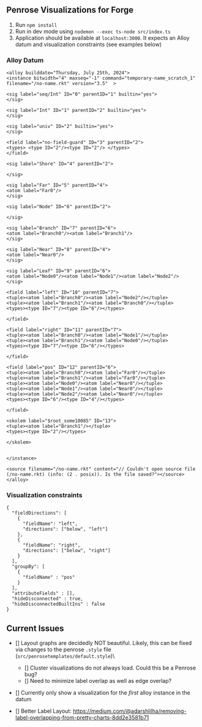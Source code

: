## Penrose Visualizations for Forge

1. Run `npm install`
2. Run in dev mode using `nodemon --exec ts-node src/index.ts`
3. Application should be available at `localhost:3000`. It expects an Alloy datum and visualization constraints (see examples below)

### Alloy Datum
```
<alloy builddate="Thursday, July 25th, 2024">
<instance bitwidth="4" maxseq="-1" command="temporary-name_scratch_1" filename="/no-name.rkt" version="3.5"  >

<sig label="seq/Int" ID="0" parentID="1" builtin="yes">
</sig>

<sig label="Int" ID="1" parentID="2" builtin="yes">
</sig>

<sig label="univ" ID="2" builtin="yes">
</sig>

<field label="no-field-guard" ID="3" parentID="2">
<types> <type ID="2"/><type ID="2"/> </types>
</field>

<sig label="Shore" ID="4" parentID="2">

</sig>

<sig label="Far" ID="5" parentID="4">
<atom label="Far0"/>
</sig>

<sig label="Node" ID="6" parentID="2">

</sig>

<sig label="Branch" ID="7" parentID="6">
<atom label="Branch0"/><atom label="Branch1"/>
</sig>

<sig label="Near" ID="8" parentID="4">
<atom label="Near0"/>
</sig>

<sig label="Leaf" ID="9" parentID="6">
<atom label="Node0"/><atom label="Node1"/><atom label="Node2"/>
</sig>

<field label="left" ID="10" parentID="7">
<tuple><atom label="Branch0"/><atom label="Node2"/></tuple>
<tuple><atom label="Branch1"/><atom label="Branch0"/></tuple>
<types><type ID="7"/><type ID="6"/></types>

</field>

<field label="right" ID="11" parentID="7">
<tuple><atom label="Branch0"/><atom label="Node1"/></tuple>
<tuple><atom label="Branch1"/><atom label="Node0"/></tuple>
<types><type ID="7"/><type ID="6"/></types>

</field>

<field label="pos" ID="12" parentID="6">
<tuple><atom label="Branch0"/><atom label="Far0"/></tuple>
<tuple><atom label="Branch1"/><atom label="Far0"/></tuple>
<tuple><atom label="Node0"/><atom label="Near0"/></tuple>
<tuple><atom label="Node1"/><atom label="Near0"/></tuple>
<tuple><atom label="Node2"/><atom label="Near0"/></tuple>
<types><type ID="6"/><type ID="4"/></types>

</field>

<skolem label="$root_some18085" ID="13">
<tuple><atom label="Branch1"/></tuple>
<types><type ID="2"/></types>

</skolem>


</instance>

<source filename="/no-name.rkt" content="// Couldn't open source file (/no-name.rkt) (info: (2 . posix)). Is the file saved?"></source>
</alloy>
```

### Visualization constraints
```
{
  "fieldDirections": [
    {
      "fieldName": "left",
      "directions": ["below", "left"]
    },
    {
      "fieldName": "right",
      "directions": ["below", "right"]
    }
  ],
  "groupBy": [
    {
      "fieldName" : "pos"
    }
  ],
  "attributeFields" : [],
  "hideDisconnected" : true,
  "hideDisconnectedBuiltIns" : false
}
```


## Current Issues

- [] Layout graphs are decidedly NOT beautiful. Likely, this can be fixed via changes to the penrose `.style` file (`src/penrosetemplates/default.style`)\
    - [] Cluster visualizations do not always load. Could this be a Penrose bug?
    - [] Need to minimize label overlap as well as edge overlap?
- [] Currently only show a visualization for the *first* alloy instance in the datum

- [] Better Label Layout: https://medium.com/@adarshlilha/removing-label-overlapping-from-pretty-charts-8dd2e3581b71